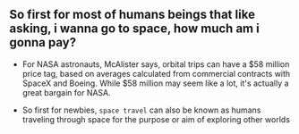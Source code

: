 
  ## So first for most of humans beings that like asking, i wanna go to space, how much am i gonna pay?
  
 -  For NASA astronauts, McAlister says, orbital trips can have a $58 million price tag, based on averages calculated from commercial contracts with SpaceX and Boeing. While $58 million may seem like a lot, it's actually a great bargain for NASA.

 -  So first for newbies, ``space travel`` can also be known as humans traveling through space for the purpose or aim of exploring other worlds
